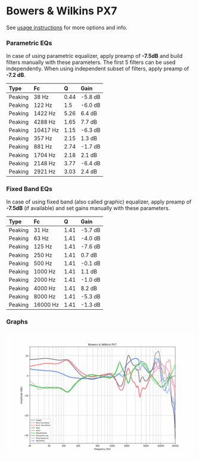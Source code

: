 # Bowers & Wilkins PX7
See [usage instructions](https://github.com/jaakkopasanen/AutoEq#usage) for more options and info.

### Parametric EQs
In case of using parametric equalizer, apply preamp of **-7.5dB** and build filters manually
with these parameters. The first 5 filters can be used independently.
When using independent subset of filters, apply preamp of **-7.2 dB**.

| Type    | Fc       |    Q | Gain    |
|:--------|:---------|:-----|:--------|
| Peaking | 38 Hz    | 0.44 | -5.8 dB |
| Peaking | 122 Hz   | 1.5  | -6.0 dB |
| Peaking | 1422 Hz  | 5.26 | 6.4 dB  |
| Peaking | 4288 Hz  | 1.65 | 7.7 dB  |
| Peaking | 10417 Hz | 1.15 | -6.3 dB |
| Peaking | 357 Hz   | 2.15 | 1.3 dB  |
| Peaking | 881 Hz   | 2.74 | -1.7 dB |
| Peaking | 1704 Hz  | 2.18 | 2.1 dB  |
| Peaking | 2148 Hz  | 3.77 | -6.4 dB |
| Peaking | 2921 Hz  | 3.03 | 2.4 dB  |

### Fixed Band EQs
In case of using fixed band (also called graphic) equalizer, apply preamp of **-7.5dB**
(if available) and set gains manually with these parameters.

| Type    | Fc       |    Q | Gain    |
|:--------|:---------|:-----|:--------|
| Peaking | 31 Hz    | 1.41 | -5.7 dB |
| Peaking | 63 Hz    | 1.41 | -4.0 dB |
| Peaking | 125 Hz   | 1.41 | -7.6 dB |
| Peaking | 250 Hz   | 1.41 | 0.7 dB  |
| Peaking | 500 Hz   | 1.41 | -0.1 dB |
| Peaking | 1000 Hz  | 1.41 | 1.1 dB  |
| Peaking | 2000 Hz  | 1.41 | -1.0 dB |
| Peaking | 4000 Hz  | 1.41 | 8.2 dB  |
| Peaking | 8000 Hz  | 1.41 | -5.3 dB |
| Peaking | 16000 Hz | 1.41 | -1.3 dB |

### Graphs
![](./Bowers%20&%20Wilkins%20PX7.png)